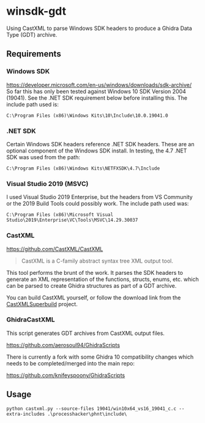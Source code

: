 # winsdk-gdt
Using CastXML to parse Windows SDK headers to produce a Ghidra Data Type (GDT) archive.

## Requirements

### Windows SDK
https://developer.microsoft.com/en-us/windows/downloads/sdk-archive/
So far this has only been tested against Windows 10 SDK Version 2004 (19041). See the .NET SDK requirement below before installing this. The include path used is:

 `C:\Program Files (x86)\Windows Kits\10\Include\10.0.19041.0`

### .NET SDK
Certain Windows SDK headers reference .NET SDK headers. These are an optional component of the Windows SDK install. In testing, the 4.7 .NET SDK was used from the path:

 `C:\Program Files (x86)\Windows Kits\NETFXSDK\4.7\Include`

### Visual Studio 2019 (MSVC)
I used Visual Studio 2019 Enterprise, but the headers from VS Community or the 2019 Build Tools could possibly work. The include path used was:

`C:\Program Files (x86)\Microsoft Visual Studio\2019\Enterprise\VC\Tools\MSVC\14.29.30037`

### CastXML
https://github.com/CastXML/CastXML

> CastXML is a C-family abstract syntax tree XML output tool.

This tool performs the brunt of the work. It parses the SDK headers to generate an XML representation of the functions, structs, enums, etc. which can be parsed to create Ghidra structures as part of a GDT archive.

You can build CastXML yourself, or follow the download link from the [CastXMLSuperbuild](https://github.com/CastXML/CastXMLSuperbuild) project.

### GhidraCastXML
This script generates GDT archives from CastXML output files.

https://github.com/aerosoul94/GhidraScripts

There is currently a fork with some Ghidra 10 compatibility changes which needs to be completed/merged into the main repo:

https://github.com/knifeyspoony/GhidraScripts

## Usage



```
python castxml.py --source-files 19041/win10x64_vs16_19041_c.c --extra-includes .\processhacker\phnt\include\
```
